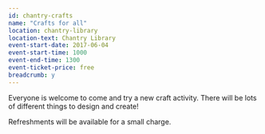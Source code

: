 ```yaml
---
id: chantry-crafts
name: "Crafts for all"
location: chantry-library
location-text: Chantry Library
event-start-date: 2017-06-04
event-start-time: 1000
event-end-time: 1300
event-ticket-price: free
breadcrumb: y
---
```


Everyone is welcome to come and try a new craft activity. There will be lots of different things to design and create!

Refreshments will be available for a small charge.
